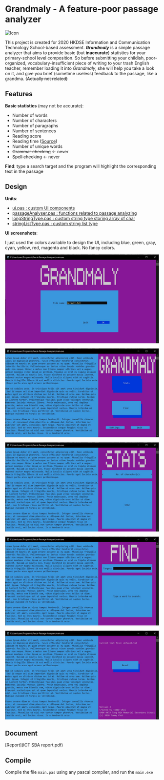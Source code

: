 # Grandmaly - A feature-poor passage analyzer

![Icon](icon.ico)

This project is created for 2020 HKDSE Information and Communication Technology School-based assessment. _**Grandmaly**_ is a simple passage analyzer that aims to provide basic (but **inaccurate**) statistics for your primary-school level composition. So before submitting your childish, poor-organized, vocabulary-insufficient piece of writing to your trash English teacher, remember loading it into _Grandmaly_, she will help you take a look on it, and give you brief (sometime useless) feedback to the passage, like a grandma. ~~(Actually not related)~~

## Features

**Basic statistics** (may not be accurate):
- Number of words
- Number of characters
- Number of paragraphs
- Number of sentences
- Reading score
- Reading time ([Source](https://en.wikipedia.org/wiki/Flesch%E2%80%93Kincaid_readability_tests))
- Number of unique words
- ~~Grammar checking~~ <- never
- ~~Spell checking~~ <- never

**Find**: type a search target and the program will highlight the corresponding text in the passage

## Design

**Units**:
- [ui.pas : custom UI components](ui.pas)
- [passageAnalyser.pas : functions related to passage analyzing](passageAnalyser.pas)
- [longStringType.pas : custom string type storing array of char](longStringType.pas)
- [stringListType.pas : custom string list type](stringListType.pas)

**UI screenshots**:

I just used the colors available to design the UI, including blue, green, gray, cyan, yellow, red, magenta and black. No fancy colors.

![importTextFileScreen](Screenshots/importTextFileScreen.jpg)

![mainScreen](Screenshots/mainScreen.jpg)

![statsScreen](Screenshots/statsScreen.jpg)

![findScreen](Screenshots/findScreen.jpg)

![settingsScreen](Screenshots/settingsScreen.jpg)

## Document

[Report](ICT SBA report.pdf)

## Compile
  Compile the file ```main.pas``` using any pascal compiler, and run the ```main.exe```

